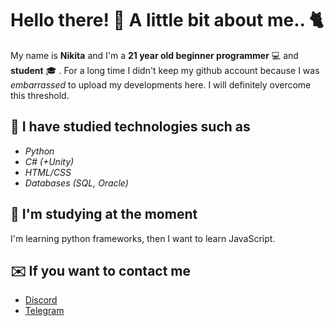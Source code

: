 # Hello there! :wave: A little bit about me.. :cat2:
My name is **Nikita** and I'm a **21 year old beginner programmer** :computer: and **student** :mortar_board: . For a long time I didn't keep my github account because I was *embarrassed*  to upload my developments here. I will definitely overcome this threshold.
## :closed_book: I have studied technologies such as
- *Python*
- *C# (+Unity)*
- *HTML/CSS*
- *Databases (SQL, Oracle)*
## :memo: I'm studying at the moment
I'm learning python frameworks, then I want to learn JavaScript.
## :envelope: If you want to contact me
- [Discord](https://discordapp.com/users/395262122491379714/)
- [Telegram](https://tlgg.ru/Fentomi)
